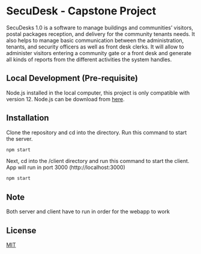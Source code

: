 # SecuDesk - Capstone Project

SecuDesks 1.0 is a software to manage buildings and communities’ visitors, postal packages reception, and delivery for the community tenants needs. It also helps to manage basic communication between the administration, tenants, and security officers as well as front desk clerks. It will allow to administer visitors entering a community gate or a front desk and generate all kinds of reports from the different activities the system handles.

## Local Development (Pre-requisite)

Node.js installed in the local computer, this project is only compatible with version 12. Node.js can be download from [here](https://nodejs.org/en/download/).

## Installation

Clone the repository and cd into the directory. Run this command to start the server.

```bash
npm start
```

Next, cd into the /client directory and run this command to start the client. App will run in port 3000 (http://localhost:3000)

```bash
npm start
```
## Note
Both server and client have to run in order for the webapp to work


## License
[MIT](https://choosealicense.com/licenses/mit/)
